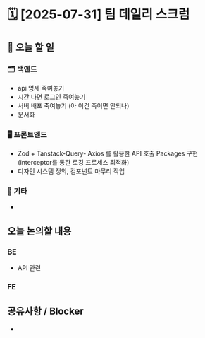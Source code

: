 # 🗓️ [2025-07-31] 팀 데일리 스크럼

## 📌 오늘 할 일
### 🗂️ 백엔드
- api 명세 죽여놓기 
- 시간 나면 로그인 죽여놓기
- 서버 배포 죽여놓기 (아 이건 죽이면 안되나)
- 문서화

### 🖥️ 프론트엔드
- Zod + Tanstack-Query- Axios 를 활용한 API 호출 Packages 구현(interceptor를 통한 로깅 프로세스 최적화)
- 디자인 시스템 정의, 컴포넌트 마무리 작업

### 🧩 기타
- 

## 오늘 논의할 내용

### BE
- API 관련
  

### FE

## 공유사항 / Blocker
- 